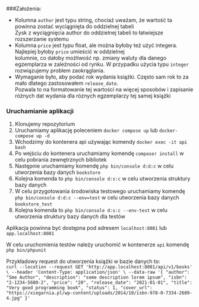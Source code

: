 ###Założenia:
* Kolumna `author` jest typu string, chociaż uważam, że wartość ta powinna zostać wyciągnięta do oddzielnej tabeli  
  Zysk z wyciągnięcia author do oddzielnej tabeli to łatwiejsze rozszerzanie systemu
* Kolumna `price` jest typu float, ale można byłoby też użyć integera. Najlepiej byłoby `price` umieścić w oddzielnej  
  kolumnie, co dałoby możliwość np. zmiany waluty dla danego egzemplarza w zależności od rynku. W przypadku użycia typu `integer` rozwiązujemy problem zaokrąglania.
* Wymaganie było, aby podać rok wydania książki. Często sam rok to za mało dlatego zastosowałem `release_date`.  
  Pozwala to na formatowanie tej wartości na więcej sposobów i zapisanie różnych dat wydania dla róznych egzemplarzy tej samej książki

### Uruchamianie aplikacji
1. Klonujemy repozytorium
2. Uruchamiamy aplikację poleceniem `docker compose up` lub `docker-compose up -d`
3. Wchodzimy do kontenera api używając komendy `docker exec -it api bash`
4. Po wejściu do kontenera uruchamiamy komendę `composer install` w celu pobrania zewnętrznych bibliotek
5. Następnie uruchamiamy komendę `php bin/console d:d:c` w celu utworzenia bazy danych `bookstore`
6. Kolejna komenda to `php bin/console d:s:c` w celu utworzenia struktury bazy danych
7. W celu przygotowania środowiska testowego uruchamiamy komendę `php bin/console d:d:c --env=test` w celu utworzenia bazy danych `bookstore_test`
8. Kolejna komenda to `php bin/console d:s:c --env-test` w celu utworzenia struktury bazy danych dla testów

Aplikacja powinna być dostępna pod adresem `localhost:8081` lub `app.localhost:8081`

W celu uruchomienia testów należy uruchomić w kontenerze `api` komendę `php bin/phpunit`

Przykładowy request do utworzenia książki w bazie danych to:  
`curl --location --request GET 'http://app.localhost:8081/api/v1/books' \
--header 'Content-Type: application/json' \
--data-raw '{
"author": "Sme Author",
"description": "some description lorem ipsum",
"isbn": "2-1234-5680-2",
"price": "20",
"release_date": "2021-01-01",
"title": "Very good programming book",
"status": 1,
"cover_url": "https://xiegarnia.pl/wp-content/uploads/2014/10/isbn-978-0-7334-2609-4.jpg"
}'`